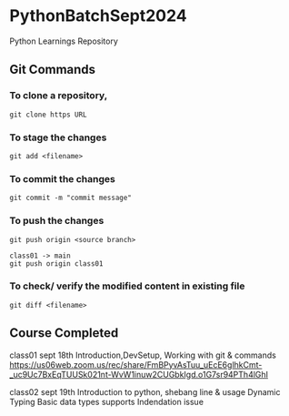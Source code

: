 # PythonBatchSept2024
Python Learnings Repository

## Git Commands

### To clone a repository,
    git clone https URL

### To stage the changes
    git add <filename>

### To commit the changes
    git commit -m "commit message"

### To push the changes
    git push origin <source branch>

    class01 -> main
    git push origin class01

### To check/ verify the modified content in existing file
    git diff <filename>    


## Course Completed

class01 sept 18th Introduction,DevSetup, Working with git & commands https://us06web.zoom.us/rec/share/FmBPyvAsTuu_uEcE6glhkCmt-_uc9Uc7BxEqTUUSk021nt-WvW1inuw2CUGbkIgd.o1G7sr94PTh4lGhI

class02 sept 19th Introduction to python, shebang line & usage Dynamic Typing Basic data types supports Indendation issue

